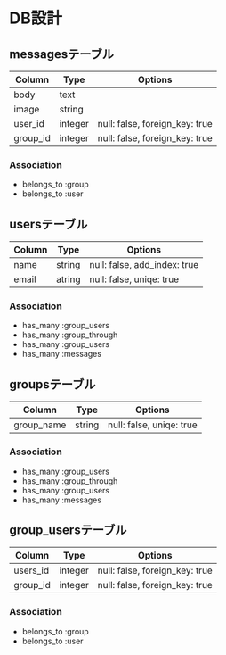 # DB設計

## messagesテーブル

|Column|Type|Options|
|------|----|-------|
|body|text|         |
|image|string|      |
|user_id|integer|null: false, foreign_key: true|
|group_id|integer|null: false, foreign_key: true|

### Association

- belongs_to :group
- belongs_to :user

## usersテーブル

|Column|Type|Options|
|------|----|-------|
|name|string|null: false, add_index: true|
|email|atring|null: false, uniqe: true|

### Association

- has_many :group_users
- has_many :group_through
- has_many :group_users
- has_many :messages

## groupsテーブル

|Column|Type|Options|
|------|----|-------|
|group_name|string|null: false, uniqe: true|

### Association

- has_many :group_users
- has_many :group_through
- has_many :group_users
- has_many  :messages

## group_usersテーブル

|Column|Type|Options|
|------|----|-------|
|users_id|integer|null: false, foreign_key: true|
|group_id|integer|null: false, foreign_key: true|

### Association

- belongs_to :group
- belongs_to :user